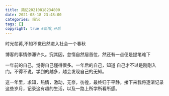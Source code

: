 ```yaml
---
title: 简记20210818234800
date: 2021-08-18 23:48:00
categories: 简记
tags: []
copyright: true #新增,开启
---
```


<!--more-->
时光荏苒,不知不觉已然进入社会一个春秋  

博客的事情停滞许久。究其因，怠惰自然居首位，然还有一点便是提笔难下

一年前的自己，觉得自己懂得很多。一年后的自己，知道
自己才不过是刚刚入门。不得不说，学到的越多，越会发现自己的无知。

这一年里，求知，热情，激动，无奈，彷徨，最终归于平静。接下来我将逐渐记录这些岁月，记录这有趣的生活，以及一路上所学所看所感。
